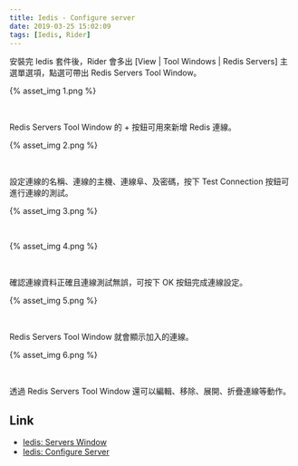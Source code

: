 ```yaml
---
title: Iedis - Configure server
date: 2019-03-25 15:02:09
tags: [Iedis, Rider]
---
```


安裝完 Iedis 套件後，Rider 會多出 [View | Tool Windows | Redis Servers] 主選單選項，點選可帶出 Redis Servers Tool Window。  

<!-- More -->

{% asset_img 1.png %}

<br/>


Redis Servers Tool Window 的 + 按鈕可用來新增 Redis 連線。  

{% asset_img 2.png %}

<br/>


設定連線的名稱、連線的主機、連線阜、及密碼，按下 Test Connection 按鈕可進行連線的測試。  

{% asset_img 3.png %}

<br/>


{% asset_img 4.png %}

<br/>


確認連線資料正確且連線測試無誤，可按下 OK 按鈕完成連線設定。  

{% asset_img 5.png %}

<br/>


Redis Servers Tool Window 就會顯示加入的連線。  

{% asset_img 6.png %}

<br/>


透過 Redis Servers Tool Window 還可以編輯、移除、展開、折疊連線等動作。  

Link
-----
* [Iedis: Servers Window](https://www.codesmagic.com/iedis/userguide/servers-window)
* [Iedis: Configure Server](https://www.codesmagic.com/iedis/userguide/configure-server)
